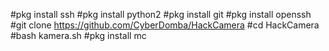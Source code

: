 #pkg  install  ssh
#pkg install python2
#pkg install git
#pkg install openssh
#git clone https://github.com/CyberDomba/HackCamera
#cd HackCamera
#bash kamera.sh
#pkg install mc

 
